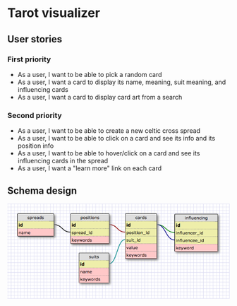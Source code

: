 # Tarot visualizer

## User stories

### First priority

* As a user, I want to be able to pick a random card
* As a user, I want a card to display its name, meaning, suit meaning, and influencing cards
* As a user, I want a card to display card art from a search

### Second priority

* As a user, I want to be able to create a new celtic cross spread
* As a user, I want to be able to click on a card and see its info and its position info
* As a user, I want to be able to hover/click on a card and see its influencing cards in the spread
* As a user, I want a "learn more" link on each card

## Schema design

![Tarot schema](tarot_schema.png)
